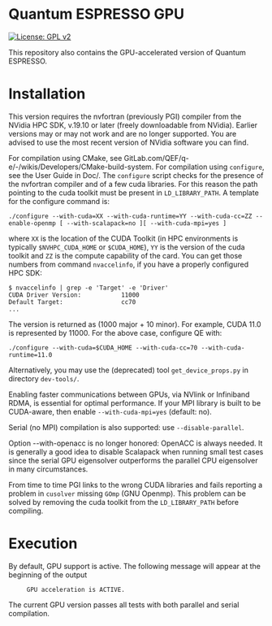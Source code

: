 Quantum ESPRESSO GPU
====================

[![License: GPL v2](https://img.shields.io/badge/License-GPL%20v2-blue.svg)](https://www.gnu.org/licenses/old-licenses/gpl-2.0.en.html)

This repository also contains the GPU-accelerated version of Quantum ESPRESSO.

Installation
============

This version requires the nvfortran (previously PGI) compiler from the
NVidia HPC SDK, v.19.10 or later (freely downloadable from NVidia). 
Earlier versions may or may not work and are no longer supported. 
You are advised to use the most recent version of NVidia software you can find. 

For compilation using CMake, see GitLab.com/QEF/q-e/-/wikis/Developers/CMake-build-system. For compilation using `configure`, see the User Guide in Doc/.
The `configure` script checks for the presence of the nvfortran compiler and 
of a few cuda libraries. For this reason the path pointing to the cuda toolkit
must be present in `LD_LIBRARY_PATH`. A template for the configure command is:

```
./configure --with-cuda=XX --with-cuda-runtime=YY --with-cuda-cc=ZZ --enable-openmp [ --with-scalapack=no ][ --with-cuda-mpi=yes ]
```

where `XX` is the location of the CUDA Toolkit (in HPC environments is 
typically `$NVHPC_CUDA_HOME` or `$CUDA_HOME`), `YY` is the version of 
the cuda toolkit and `ZZ` is the compute capability of the card. You can get 
those numbers from command `nvaccelinfo`, if you have a properly configured HPC SDK:
```
$ nvaccelinfo | grep -e 'Target' -e 'Driver'
CUDA Driver Version:           11000
Default Target:                cc70
...
```
The version is returned as (1000 major + 10 minor). For example, CUDA 11.0
is represented by 11000. For the above case, configure QE with:
```
./configure --with-cuda=$CUDA_HOME --with-cuda-cc=70 --with-cuda-runtime=11.0
```
Alternatively, you may use the (deprecated) tool `get_device_props.py` in
directory `dev-tools/`.

Enabling faster communications between GPUs, via NVlink or Infiniband RDMA,
is essential for optimal performance. If your MPI library is built to be
CUDA-aware, then enable `--with-cuda-mpi=yes` (default: no). 

Serial (no MPI) compilation is also supported: use `--disable-parallel`.

Option --with-openacc is no longer honored: OpenACC is always needed.
It is generally a good idea to disable Scalapack when running small test
cases since the serial GPU eigensolver outperforms the parallel CPU
eigensolver in many circumstances.

From time to time PGI links to the wrong CUDA libraries and fails reporting a 
problem in `cusolver` missing `GOmp` (GNU Openmp). This problem can be solved
by removing the cuda toolkit from the `LD_LIBRARY_PATH` before compiling.

Execution
=========

By default, GPU support is active. The following message will appear at
the beginning of the output

```
     GPU acceleration is ACTIVE.
```

The current GPU version passes all tests with both parallel and serial 
compilation.
